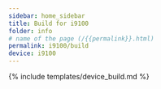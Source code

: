 ```yaml
---
sidebar: home_sidebar
title: Build for i9100
folder: info
# name of the page (/{{permalink}}.html)
permalink: i9100/build
device: i9100
---
```

{% include templates/device_build.md %}

